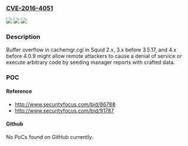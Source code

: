 ### [CVE-2016-4051](https://cve.mitre.org/cgi-bin/cvename.cgi?name=CVE-2016-4051)
![](https://img.shields.io/static/v1?label=Product&message=n%2Fa&color=blue)
![](https://img.shields.io/static/v1?label=Version&message=n%2Fa&color=blue)
![](https://img.shields.io/static/v1?label=Vulnerability&message=n%2Fa&color=brighgreen)

### Description

Buffer overflow in cachemgr.cgi in Squid 2.x, 3.x before 3.5.17, and 4.x before 4.0.9 might allow remote attackers to cause a denial of service or execute arbitrary code by seeding manager reports with crafted data.

### POC

#### Reference
- http://www.securityfocus.com/bid/86788
- http://www.securityfocus.com/bid/91787

#### Github
No PoCs found on GitHub currently.


